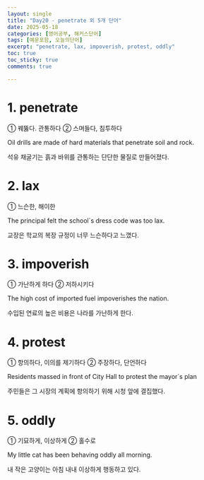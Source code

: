 ```yaml
---
layout: single
title: "Day20 - penetrate 외 5개 단어"
date: 2025-05-18
categories: [영어공부, 해커스단어]
tags: [예문포함, 오늘의단어]
excerpt: "penetrate, lax, impoverish, protest, oddly"
toc: true
toc_sticky: true
comments: true

---
```


# 1. penetrate
① 꿰뚫다. 관통하다 ② 스며들다, 침투하다

Oil drills are made of hard materials that penetrate soil and rock.

석유 채굴기는 흙과 바위를 관통하는 단단한 물질로 만들어졌다.

# 2. lax
① 느슨한, 해이한

The principal felt the school`s dress code was too lax.

교장은 학교의 복장 규정이 너무 느슨하다고 느꼈다.

# 3. impoverish
① 가난하게 하다 ② 저하시키다

The high cost of imported fuel impoverishes the nation.

수입된 연료의 높은 비용은 나라를 가난하게 한다.

# 4. protest
① 항의하다, 이의를 제기하다 ② 주장하다, 단언하다

Residents massed in front of City Hall to protest the mayor`s plan

주민들은 그 시장의 계획에 항의하기 위해 시청 앞에 결집했다.

# 5. oddly
① 기묘하게, 이상하게 ② 홀수로

My little cat has been behaving oddly all morning.

내 작은 고양이는 아침 내내 이상하게 행동하고 있다.